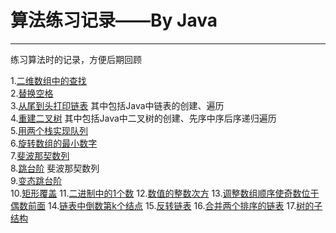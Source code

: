 ﻿# 算法练习记录——By Java
------
练习算法时的记录，方便后期回顾


1.[二维数组中的查找](https://github.com/yangjingya/JavaExercise/blob/master/SearchInTwo-Dimensinoal/src/com/test.java)</br>
2.[替换空格](https://github.com/yangjingya/JavaExercise/blob/master/ReplaceSpace/src/com/Replace.java)</br>
3.[从尾到头打印链表](https://github.com/yangjingya/JavaExercise/blob/master/ReservePrintList/src/com/PrintList.java) 其中包括Java中链表的创建、遍历</br>
4.[重建二叉树](https://github.com/yangjingya/JavaExercise/blob/master/RebuildBinaryTree/src/com/Rebuild.java) 其中包括Java中二叉树的创建、先序中序后序递归遍历</br>
5.[用两个栈实现队列](https://github.com/yangjingya/JavaExercise/blob/master/StackToList/src/com/Change.java)</br>
6.[旋转数组的最小数字](https://github.com/yangjingya/JavaExercise/blob/master/MiniumInRotate/src/com/Rotate.java)</br>
7.[斐波那契数列](https://github.com/yangjingya/JavaExercise/blob/master/FibonacciList/src/com/FibonacciList.java)</br>
8.[跳台阶](https://github.com/yangjingya/JavaExercise/blob/master/Jump/src/com/Jump.java) 斐波那契数列</br>
9.[变态跳台阶](https://github.com/yangjingya/JavaExercise/blob/master/SuperJump/src/com/SuperJump.java)</br>
10.[矩形覆盖](https://github.com/yangjingya/JavaExercise/blob/master/CoverReact/src/com/Cover.java)
11.[二进制中的1个数](https://github.com/yangjingya/JavaExercise/blob/master/OneInBinaryList/src/com/One.java)
12.[数值的整数次方](https://github.com/yangjingya/JavaExercise/blob/master/SecondPower/src/com/Power.java)
13.[调整数组顺序使奇数位于偶数前面](https://github.com/yangjingya/JavaExercise/blob/master/ChangeArrayList/src/com/Change.java)
14.[链表中倒数第k个结点](https://github.com/yangjingya/JavaExercise/blob/master/PrintKNode/src/com/PrintList.java)
15.[反转链表](https://github.com/yangjingya/JavaExercise/blob/master/ReaserveList/src/com/Reserve.java)
16.[合并两个排序的链表](https://github.com/yangjingya/JavaExercise/blob/master/MergeTwoList/src/com/Merge.java)
17.[树的子结构](https://github.com/yangjingya/JavaExercise/blob/master/SonOfOthers/src/com/Son.java)